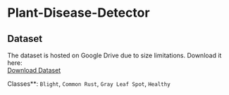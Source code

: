 # Plant-Disease-Detector

## Dataset  
The dataset is hosted on Google Drive due to size limitations. Download it here:  
[Download Dataset](https://drive.google.com/drive/folders/1Pouiw4pED2L5n1OzBFou23J2fap4eiF6?usp=sharing)

Classes**: `Blight`, `Common Rust`, `Gray Leaf Spot`, `Healthy`  

